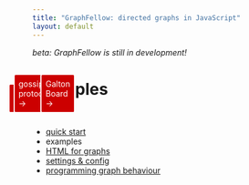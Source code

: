 ```yaml
---
title: "GraphFellow: directed graphs in JavaScript"
layout: default
---
```


_beta: GraphFellow is still in development!_

# Examples

<script src="../../vendor/pixi.min.js"></script>
<script src="../../vendor/greensock-js/TweenMax.min.js"></script> 
<style>
.graphfellow, .graph-container{
  max-width:92%;
  display:inline-block;
  position: relative;
  margin: 0 0.5em;
}
.graphfellow a {
  position: absolute;
  bottom: 0.5em;
  right: 0.25em;
  padding: 0.5em;
  border: 2px solid #ffffff;
  border-radius:0.25em;
  background-color: #cc0000;
  color: white;
  text-decoration: none;
}
.graphfellow a:hover {
  background-color: #660000;
}
</style> 

<div id="other" class="graph-container" data-graph-config="background-color:0xffffcc"></div>
<div class="graphfellow" data-graph-src="regexp.json" data-graph-config="grid_height:400"><a href="regexp">regexp →</a></div>
<div class="graphfellow" data-graph-src="gossip-protocol.json"><a href="gossip">gossip protocol →</a></div>
<div class="graphfellow" data-graph-src="graph-1.json"
data-graph-config="vertices.pulse-duration:1,vertices.is_pulse_blur:true,vertices.pulse_scale:3,vertices.is_pulse_yoyo:false,background-color:0xccffcc,travellers.fill-color:0xffffff,vertices.fill-color:0xffffcc,vertices.stroke_width:8,vertices.stroke_color:0x009900,edges.is-arrow:true"></div>
<div class="graphfellow" data-graph-src="galton.json" data-graph-config="grid_height:560"><a href="galton">Galton Board →</a></div>
<div class="graphfellow" data-graph-src="bunny.json" data-graph-config="background-color:0xffccff"></div>

<script src="../../graphfellow.js"></script>

<script>

// example config here is the same as example.json
// but demonstrating loading from a JavaScript object instread of
// via the data-graph-src AJAX call...
let example_config = {
    "vertices": [
      { "id": "A", "x": 200, "y": 225 },
      { "id": "B", "x": 800, "y": 225 },
      { "id": "C", "x": 800, "y": 775 },
      { "id": "D", "x": 200, "y": 775 }
    ],
    "edges": [
      { "from": "A", "to": "B"},
      { "from": "B", "to": "C"},
      { "from": "C", "to": "D"},
      { "from": "D", "to": "A"},
      { "from": "A", "to": "C", "is_bidirectional": true, "journey_duration": 1.4},
      { "from": "B", "to": "D", "is_bidirectional": true, "journey_duration": 1.4}
    ],
    "travellers": [
      {
        "at_vertex": "A", 
        "radius": 30,
        "on_arrival": "_pulse",
        "fill_color": "0xff0000",
        "stroke_color": "0xff0000"
      }
    ],
    "config": {
      "vertices": {
        "stroke_width": 8,
        "radius": 120,
        "text_font_size": 80,
        "has_pulse": true,
        "pulse_scale": 1.2,
        "is_pulse_blur": false
      },
      "edges": {
        "stroke_width": 8,
        "arrowhead_length": 40
      },
      "tick_period": 2,
      "on_tick": "_send_travellers_on_all_random"
    }
  }
;
GraphFellow.create_graph(document.getElementById("other"), example_config);

// functions for CS 1870 finite automata

let current = document.getElementById("regexp-current")
let accepted = document.getElementById("regexp-accepted");

GraphFellow.add_function("spot_arrives_at_next_state", function(e, graph){
  if (this.following_edge.payload.value != "ε") {
    this.payload.set(this.payload.value + this.following_edge.payload.value);
  }
  this.at_vertex.pulse();
  if (current) {
    current.innerHTML = "<span>" + this.payload.value + "</span>";
  }
  if (this.at_vertex.has_ring) {
    if (accepted) {
      accepted.innerHTML = "<span>" + this.payload.value + "</span>" + accepted.innerHTML;
    }
  }
});

GraphFellow.add_function("send_traveller_to_node", function(e, graph){
  let t = graph.travellers[0]; // find the (only) traveller
  if (t && t.at_vertex) { // only if the traveller is at rest
    let possible_edges = [];
    if (this.json_type === 'edges') {
      if (this.from === t.at_vertex) {
        possible_edges.push(this);
      }
    } else if (this.json_type === 'vertices') {
      for (let i =0; i < t.at_vertex.edges_out.length; i++) {
        if (t.at_vertex.edges_out[i].to === this) {
          possible_edges.push(t.at_vertex.edges_out[i]);
        }
      }
    }
    if (possible_edges.length === 1) {
      t.travel(possible_edges[0]);
    }
  }
});

// for gossip-protocol

let is_transmitting_all = false;
let p_transmit_this_tick =  0.02;
let is_using_unique_values = true;
let is_tracking_max_value = true;
let min_time_between_transmissions = 3001;
let max_payload_in_graph = 0;

const max_value_traveller_color = 0xcc0000,
      max_value_pulse_color = 0xff9999;

function make_traveller(at_vertex, graph) {
  let v = at_vertex.payload.value;
  let t_config = {at_vertex: at_vertex};
  if ( is_tracking_max_value && v === max_payload_in_graph ) {
    t_config.fill_color = max_value_traveller_color;
  }
  return graph.create_traveller(t_config);
}

GraphFellow.add_function("randomly_assign_payloads", function(e, graph){
  while (graph.travellers.length > 0) {
    graph.travellers[0].destroy();
  }
  for (let i=0; i < graph.vertices.length; i++) {
    graph.vertices[i].stop_pulse();
  }
  max_payload_in_graph = 0;
  let values = new Array(graph.vertices.length);
  for (let i=0; i < values.length; i++) {
    values[i] = 1 + (is_using_unique_values? i : Math.floor(Math.random()*values.length));
    if (values[i] > max_payload_in_graph) {
      max_payload_in_graph = values[i];
    }
  }
  // shuffle code from
  // https://stackoverflow.com/questions/6274339/how-can-i-shuffle-an-array#6274398
  let c = values.length;
  while (c > 0) {
    let i = Math.floor(Math.random() * c);
      c--;
      let temp = values[c];
      values[c] = values[i];
      values[i] = temp;
  }
  let now = new Date();
  for (let i=0; i<graph.vertices.length; i++) {
    graph.vertices[i].payload.set(values[i]);
    graph.vertices[i].custom_timestamp = now;
  }
});

GraphFellow.add_function("take_payload_from_vertex", function(e, graph){
  this.payload.set(this.at_vertex.payload.value);
});

GraphFellow.add_function("give_payload_to_vertex", function(e, graph){
  if (this.at_vertex.payload.value < this.payload.value) {
    this.at_vertex.payload.set(this.payload.value);
    let pulse_color = null;
    if (is_tracking_max_value && this.payload.value === max_payload_in_graph) {
      pulse_color =  max_value_pulse_color;
    }
    this.at_vertex.pulse(pulse_color);
  }
});

GraphFellow.add_function("transmit_gossip_from_vertex", function(e, graph){
  if (this.json_type === 'vertices' && this.edges_out.length > 0) {
    for (let i=0; i < this.edges_out.length; i++) {
      make_traveller(this, graph).travel(this.edges_out[i]);
    }
  }
});

GraphFellow.add_function("selectively_transmit_gossip_from_vertices", function(e, graph){
  let now = new Date();
  for (let i=0; i<graph.vertices.length; i++) {
    if ( Math.random() < p_transmit_this_tick
      &&
      (now - graph.vertices[i].custom_timestamp) > min_time_between_transmissions) {
        graph.vertices[i].custom_timestamp = now;
      let edges_to_follow = [];
      if (is_transmitting_all) {
        edges_to_follow = graph.vertices[i].edges_out;
      } else {
        edges_to_follow.push(graph.vertices[i].get_random_edge_out());
      }
      for (let j=0; j < edges_to_follow.length; j++) {
        let t = make_traveller(graph.vertices[i], graph);
        t.travel(edges_to_follow[j]);
      }
    }
  }
});

// for Galton Board cascading marbles
const max_cascade_depth = 6;
const start_vertex_id = "00";
const rainbow_colors = [0xee4035, 0xf37736, 0xfdf498, 0x7bc043, 0x0392cf, 0x4b0082];

GraphFellow.add_function("drop_new_marble", function(event, graph){
  let v = graph.get_vertex_by_id(start_vertex_id);
  v.pulse(event.type === 'tick'? 0x0000ff:0x00ff00); // green for tap/click
  graph.create_traveller({
     "at_vertex": v, 
     "fill_color": rainbow_colors[ v.payload.value % rainbow_colors.length]
  }).travel(v.get_random_edge_out());
  v.payload.set(v.payload.value+1);
});

GraphFellow.add_function("marble_arrives", function(event, graph){
  let t = this;
  t.at_vertex.payload.set(t.at_vertex.payload.value+1);
  if (t.qty_journeys < max_cascade_depth) {
    t.travel(t.at_vertex.get_random_edge_out());
  } else {
    t.at_vertex.pulse();
    t.destroy(); // alternatively, config could set journey_lifespan: 6
  }
});

GraphFellow.init(); // all graphs with class 'graphfellow' and data-graph-src
</script>

* [quick start](../index#quick-start)
* examples
* [HTML for graphs](../html)
* [settings & config](../settings)
* [programming graph behaviour](../behaviour)
